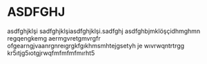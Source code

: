 # ASDFGHJ
asdfghjklşi
sadfghjklşiasdfghjklşi.sadfghj
asdfghbjmklöşçidhmghmn
regqengkemg aermgvretgmvrgfr
ofgearngjvaanrgnreıgrgkfgıkhmsmhtejgsetyh
je  wıvrwqntrtrgg kr5ıtjg5ıotgjrwqfmfmfmfmırht5
